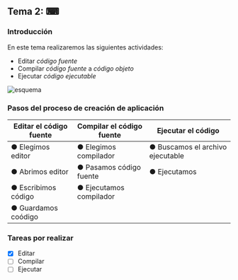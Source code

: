 ## Tema 2: ⌨

### Introducción


En este tema realizaremos las siguientes actividades:

- Editar *código fuente*
- Compilar *código fuente* a *código objeto*
- Ejecutar *código ejecutable*
 
![esquema](https://localdab.org/wp-content/uploads/2022/11/Compiler-2.jpg)

### Pasos del proceso de creación de aplicación

Editar el código fuente | Compilar el código fuente | Ejecutar el código
------------------------|---------------------------|--------------------
● Elegimos editor       | ● Elegimos compilador     | ● Buscamos el archivo ejecutable
● Abrimos editor        | ● Pasamos código fuente   | ● Ejecutamos
● Escribimos código     | ● Ejecutamos compilador   |
● Guardamos coódigo     |                           |


### Tareas por realizar

- [x] Editar
- [ ] Compilar
- [ ] Ejecutar
